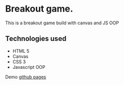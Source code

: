 # Breakout game.

This is a breakout game build with canvas and JS OOP

## Technologies used

* HTML 5
* Canvas
* CSS 3
* Javascript OOP

Demo [github pages](https://vovamelnyk.github.io/Breakout-game/)
